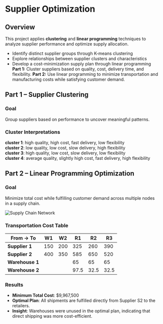 # Supplier Optimization
## Overview
This project applies **clustering** and **linear programming** techniques to analyze supplier performance and optimize supply allocation.
- Identify distinct supplier groups through K-means clustering
- Explore relationships between supplier clusters and characteristics
- Develop a cost-minimization supply plan through linear programming
**Part 1:** Cluster suppliers based on quality, cost, delivery time, and flexibility.
**Part 2:** Use linear programming to minimize transportation and manufacturing costs while satisfying customer demand.

## Part 1 – Supplier Clustering

### Goal
Group suppliers based on performance to uncover meaningful patterns.

### Cluster Interpretations
**cluster 1**: high quality, high cost, fast delivery, low flexibility<br>
**cluster 2**: low quality, low cost, slow delivery, high flexibility<br>
**cluster 3**: high quality, low cost, slow delivery, low flexibility<br>
**cluster 4**: average quality, slightly high cost, fast delivery, high flexibility

## Part 2 – Linear Programming Optimization

### Goal
Minimize total cost while fulfilling customer demand across multiple nodes in a supply chain.

![Supply Chain Network](https://github.com/user-attachments/assets/a77b511e-dfe1-477b-a973-6b6f1bcdbab0)

### Transportation Cost Table
| From → To         | W1      | W2      | R1      | R2      | R3      |
|------------------|---------|---------|---------|---------|---------|
| **Supplier 1**   | 150     | 200     | 325     | 260     | 390     |
| **Supplier 2**   | 400     | 350     | 585     | 650     | 520     |
| **Warehouse 1**  |         |         | 65      | 65      | 65      |
| **Warehouse 2**  |         |         | 97.5    | 32.5    | 32.5    |

### Results
- **Minimum Total Cost**: \$9,967,500
- **Optimal Plan**: All shipments are fulfilled directly from Supplier S2 to the retailers.
- **Insight**: Warehouses were unused in the optimal plan, indicating that direct shipping was more cost-efficient.

